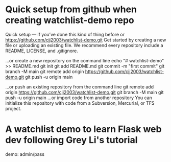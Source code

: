 # Quick setup from github when creating watchlist-demo repo

Quick setup — if you’ve done this kind of thing before
or	
https://github.com/cjj2003/watchlist-demo.git
Get started by creating a new file or uploading an existing file. We recommend every repository include a README, LICENSE, and .gitignore.

…or create a new repository on the command line
echo "# watchlist-demo" >> README.md
git init
git add README.md
git commit -m "first commit"
git branch -M main
git remote add origin https://github.com/cjj2003/watchlist-demo.git
git push -u origin main

…or push an existing repository from the command line
git remote add origin https://github.com/cjj2003/watchlist-demo.git
git branch -M main
git push -u origin main
…or import code from another repository
You can initialize this repository with code from a Subversion, Mercurial, or TFS project.

# A watchlist demo to learn Flask web dev following Grey Li's tutorial


demo: admin/pass